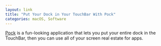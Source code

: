 ```yaml
---
layout: link
title: "Put Your Dock in Your TouchBar With Pock"
categories: macOS, Software
---
```


[Pock](https://pock.pigigaldi.com/lack/) is a fun-looking application that lets you put your entire dock in the TouchBar, then you can use all of your screen real estate for apps.